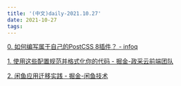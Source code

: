 ```yaml
---
title: '(中文)daily-2021.10.27'
date: 2021-10-27
tags:
---
```


[0. 如何编写属于自己的PostCSS 8插件？ - infoq](https://www.infoq.cn/article/pSof2ousYWAbaQpYP1sh)

[1. 使用这些配置规范并格式化你的代码 - 掘金-政采云前端团队](https://juejin.cn/post/7023529741248364580)

[2. 闲鱼应用迁移实践 - 掘金-闲鱼技术](https://juejin.cn/post/7023590513064280100)